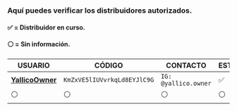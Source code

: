 ### Aquí puedes verificar los distribuidores autorizados.
#### ✅ = Distribuidor en curso.
#### ⚪ = Sin información.
 
| USUARIO          |   CÓDIGO                | CONTACTO    | ESTADO
| ------------     | ------------            | ------------| ------------
| [**YallicoOwner**](https://instagram.com/yallico.owner)        | `KmZxVE5lIUVvrkqLd8EYJlC9G` | `IG: @yallico.owner` | ✅
| ⚪        | ⚪               |  ⚪ | ⚪

